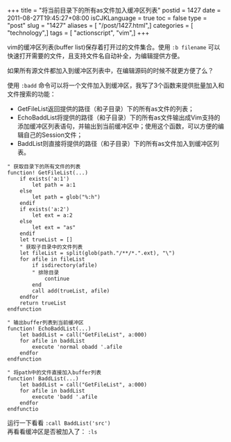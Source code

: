 +++
title = "将当前目录下的所有as文件加入缓冲区列表"
postid = 1427
date = 2011-08-27T19:45:27+08:00
isCJKLanguage = true
toc = false
type = "post"
slug = "1427"
aliases = [ "/post/1427.html",]
categories = [ "technology",]
tags = [ "actionscript", "vim",]
+++


vim的缓冲区列表(buffer list)保存着打开过的文件集合。使用 `:b filename`
可以快速打开需要的文件，且支持文件名自动补全，为编辑提供方便。

如果所有源文件都加入到缓冲区列表中，在编辑源码的时候不就更方便了么？

使用 `:badd`
命令可以将一个文件加入到缓冲区，我写了3个函数来提供批量加入和文件搜索的功能：

-   GetFileList返回提供的路径（和子目录）下的所有as文件的列表；
-   EchoBaddList将提供的路径（和子目录）下的所有as文件输出成Vim支持的添加缓冲区列表语句，并输出到当前缓冲区中；使用这个函数，可以方便的编辑自己的Session文件；
-   BaddList则直接将提供的路径（和子目录）下的所有as文件加入到缓冲区列表。  
    <!--more-->

``` {lang="vim"}
" 获取目录下的所有文件的列表
function! GetFileList(...)
    if exists('a:1')
        let path = a:1
    else
        let path = glob("%:h")
    endif
    if exists('a:2')
        let ext = a:2
    else
        let ext = "as"
    endif
    let trueList = []
    " 获取子目录中的文件列表
    let fileList = split(glob(path."/**/*.".ext), "\")
    for afile in fileList
        if isdirectory(afile)
        " 排除目录
            continue    
        end
        call add(trueList, afile)
    endfor
    return trueList
endfunction

" 输出buffer列表到当前缓冲区
function! EchoBaddList(...)
    let baddList = call("GetFileList", a:000)
    for afile in baddList
        execute 'normal obadd '.afile
    endfor
endfunction

" 将path中的文件直接加入buffer列表
function! BaddList(...)
    let baddList = call("GetFileList", a:000)
    for afile in baddList
        execute 'badd '.afile
    endfor
endfunctio
```

运行一下看看 `:call BaddList('src')`  
再看看缓冲区是否被加入了： `:ls`

